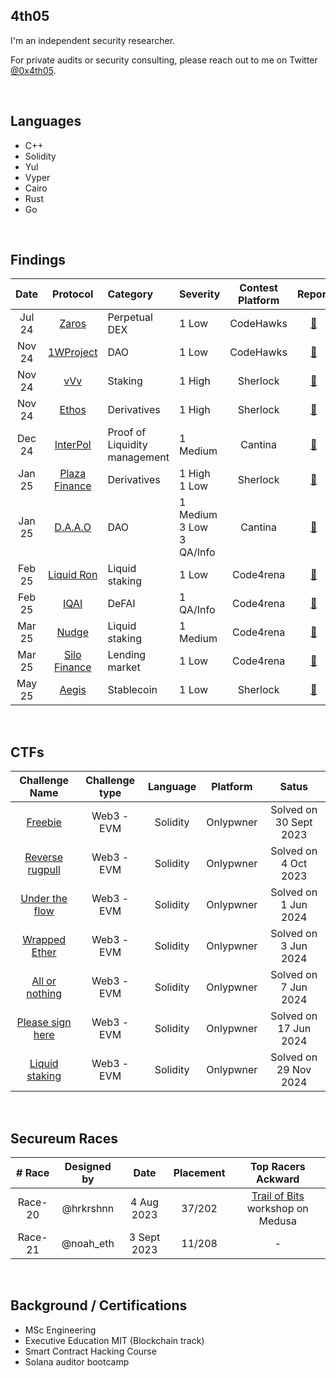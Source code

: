 ## 4th05

I'm an independent security researcher. 

For private audits or security consulting, please reach out to me on Twitter [@0x4th05](https://x.com/0x4th05).

&nbsp;

## Languages

- C++
- Solidity
- Yul
- Vyper
- Cairo
- Rust
- Go

&nbsp;

## Findings

|Date   |Protocol |Category | Severity | Contest Platform | Report | Placement|
| :----: |:----: |:----|:----|:----:|:----:|----:|
| Jul 24 | [Zaros](https://www.zaros.fi/) | Perpetual DEX |1 Low | CodeHawks | [:page_facing_up:](Security_Reviews/.md/Zaros.md)| 75 / n.a|
| Nov 24 | [1WProject](https://www.oneworldproject.io/) |DAO|1 Low | CodeHawks | [:page_facing_up:](Security_Reviews/.md/1WProject.md)| 22 / n.a|
| Nov 24 | [vVv](https://app.vvv.net/) |Staking| 1 High | Sherlock | [:page_facing_up:](Security_Reviews/.md/vVv.md)| 1 / 267|
| Nov 24 | [Ethos](https://www.ethos.network/) |Derivatives| 1 High | Sherlock | [:page_facing_up:](Security_Reviews/.md/Ehtos.md)| 33 / 395|
| Dec 24 | [InterPol](https://www.notinterpol.com/) |Proof of Liquidity management| 1 Medium | Cantina | [:page_facing_up:](Security_Reviews/.md/InterPol.md)| 23 / 237 |
| Jan 25 | [Plaza Finance](https://plaza.finance/) |Derivatives| 1 High <br/> 1 Low | Sherlock | [:page_facing_up:](Security_Reviews/.md/Plaza_Finance.md)|100 / 2471|
| Jan 25 | [D.A.A.O](https://daao.ai/) |DAO|1 Medium <br/> 3 Low <br/> 3 QA/Info | Cantina | [:page_facing_up:](Security_Reviews/.md/D.A.A.O.md)| 81 / 292 |
| Feb 25 | [Liquid Ron](https://github.com/OwlOfMoistness/liquid_ron/blob/main/README.md) |Liquid staking| 1 Low | Code4rena | [:page_facing_up:](Security_Reviews/.md/Liquid_RON.md)| n.a |
| Feb 25 | [IQAI](https://iqai.com/) |DeFAI| 1 QA/Info | Code4rena | [:page_facing_up:](Security_Reviews/.md/IQAI.md)| n.a |
| Mar 25 | [Nudge](https://nudge.xyz/) |Liquid staking| 1 Medium | Code4rena | [:page_facing_up:](Security_Reviews/.md/Nudge.md)| 8 / 1078 |
| Mar 25 | [Silo Finance](https://www.silo.finance/) |Lending market| 1 Low | Code4rena | [:page_facing_up:](Security_Reviews/.md/Silo_Finance.md)| n.a |
| May 25 | [Aegis](https://aegis.im/) | Stablecoin | 1 Low | Sherlock | [:page_facing_up:](Security_Reviews/.md/Aegis.md)| n.a |

&nbsp;

## CTFs

|Challenge Name| Challenge type| Language | Platform | Satus | 
| :----: |:----: |:----:| :----:|:----:|
|[Freebie](https://onlypwner.xyz/challenges/5) |Web3 - EVM| Solidity | Onlypwner | Solved on 30 Sept 2023 | 
|[Reverse rugpull](https://onlypwner.xyz/challenges/7) |Web3 - EVM| Solidity | Onlypwner | Solved on 4 Oct 2023 | 
|[Under the flow](https://onlypwner.xyz/challenges/9) |Web3 - EVM| Solidity | Onlypwner | Solved on 1 Jun 2024 | 
|[Wrapped Ether](https://onlypwner.xyz/challenges/12) |Web3 - EVM| Solidity | Onlypwner | Solved on 3 Jun 2024 |
|[All or nothing](https://onlypwner.xyz/challenges/10) |Web3 - EVM| Solidity | Onlypwner | Solved on 7 Jun 2024 | 
|[Please sign here](https://onlypwner.xyz/challenges/6) |Web3 - EVM| Solidity | Onlypwner | Solved on 17 Jun 2024 | 
|[Liquid staking](https://onlypwner.xyz/challenges/15) |Web3 - EVM| Solidity | Onlypwner | Solved on 29 Nov 2024 | 

&nbsp;

## Secureum Races

|# Race |Designed by | Date |Placement | Top Racers Ackward |
| :----: |:----: |:----:|:----:|:----:|
|Race-20 | @hrkrshnn |  4 Aug 2023  |37/202 |[Trail of Bits](https://www.trailofbits.com/) workshop on Medusa|
|Race-21 | @noah_eth | 3 Sept 2023 |11/208 |-|

&nbsp;

## Background / Certifications

- MSc Engineering
- Executive Education MIT (Blockchain track)
- Smart Contract Hacking Course
- Solana auditor bootcamp

